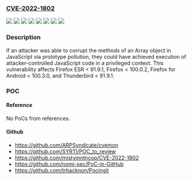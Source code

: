 ### [CVE-2022-1802](https://cve.mitre.org/cgi-bin/cvename.cgi?name=CVE-2022-1802)
![](https://img.shields.io/static/v1?label=Product&message=Firefox%20ESR&color=blue)
![](https://img.shields.io/static/v1?label=Product&message=Firefox%20for%20Android&color=blue)
![](https://img.shields.io/static/v1?label=Product&message=Firefox&color=blue)
![](https://img.shields.io/static/v1?label=Product&message=Thunderbird&color=blue)
![](https://img.shields.io/static/v1?label=Version&message=%3C%20100.0.2%20&color=brighgreen)
![](https://img.shields.io/static/v1?label=Version&message=%3C%20100.3.0%20&color=brighgreen)
![](https://img.shields.io/static/v1?label=Version&message=%3C%2091.9.1%20&color=brighgreen)
![](https://img.shields.io/static/v1?label=Vulnerability&message=Prototype%20pollution%20in%20Top-Level%20Await%20implementation&color=brighgreen)

### Description

If an attacker was able to corrupt the methods of an Array object in JavaScript via prototype pollution, they could have achieved execution of attacker-controlled JavaScript code in a privileged context. This vulnerability affects Firefox ESR < 91.9.1, Firefox < 100.0.2, Firefox for Android < 100.3.0, and Thunderbird < 91.9.1.

### POC

#### Reference
No PoCs from references.

#### Github
- https://github.com/ARPSyndicate/cvemon
- https://github.com/SYRTI/POC_to_review
- https://github.com/mistymntncop/CVE-2022-1802
- https://github.com/nomi-sec/PoC-in-GitHub
- https://github.com/trhacknon/Pocingit

